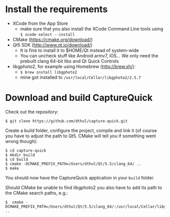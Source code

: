 # Install the requirements

  * XCode from the App Store
    * make sure that you also install the XCode Command Line tools using `$ xcode-select --install`
  * CMake (https://cmake.org/download/)
  * Qt5 SDK (http://www.qt.io/download/)
    * It is fine to install it to $HOME/Qt instead of system-wide
    * You can uncheck stuff like Android armv7, iOS... We only need the prebuilt clang 64-bit libs and Qt Quick Controls
  * libgphoto2, for example using Homebrew (http://brew.sh/):
    * `$ brew install libgphoto2`
    * mine got installed to `/usr/local/Cellar/libgphoto2/2.5.7`

# Download and build CaptureQuick

Check out the repository:

    $ git clone https://github.com/dthul/capture-quick.git

Create a build folder, configure the project, compile and link it (of course you have to adjust the path to Qt5. CMake will tell you if something went wrong though):

    $ cd capture-quick
    $ mkdir build
    $ cd build
    $ cmake -DCMAKE_PREFIX_PATH=/Users/dthul/Qt/5.5/clang_64/ ..
    $ make

You should now have the CaptureQuick application in your `build` folder.

Should CMake be unable to find libgphoto2 you also have to add its path to the CMake search paths, e.g.:

    $  cmake -DCMAKE_PREFIX_PATH=/Users/dthul/Qt/5.5/clang_64/:/usr/local/Cellar/libgphoto2/2.5.7 ..
